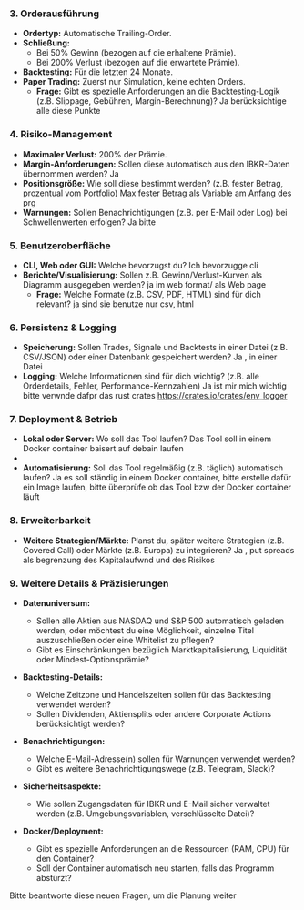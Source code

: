 ### 3. Orderausführung

- **Ordertyp:** Automatische Trailing-Order.
- **Schließung:**
  - Bei 50% Gewinn (bezogen auf die erhaltene Prämie).
  - Bei 200% Verlust (bezogen auf die erwartete Prämie).
- **Backtesting:** Für die letzten 24 Monate.
- **Paper Trading:** Zuerst nur Simulation, keine echten Orders.
  - **Frage:** Gibt es spezielle Anforderungen an die Backtesting-Logik (z.B. Slippage, Gebühren, Margin-Berechnung)? Ja berücksichtige alle diese Punkte

### 4. Risiko-Management

- **Maximaler Verlust:** 200% der Prämie.
- **Margin-Anforderungen:** Sollen diese automatisch aus den IBKR-Daten übernommen werden? Ja 
- **Positionsgröße:** Wie soll diese bestimmt werden? (z.B. fester Betrag, prozentual vom Portfolio) Max fester Betrag als Variable am Anfang des prg 
- **Warnungen:** Sollen Benachrichtigungen (z.B. per E-Mail oder Log) bei Schwellenwerten erfolgen? Ja bitte

### 5. Benutzeroberfläche
- **CLI, Web oder GUI:** Welche bevorzugst du? Ich bevorzugge cli
- **Berichte/Visualisierung:** Sollen z.B. Gewinn/Verlust-Kurven als Diagramm ausgegeben werden? ja im web format/ als Web page
  - **Frage:** Welche Formate (z.B. CSV, PDF, HTML) sind für dich relevant? ja sind sie benutze nur csv, html

### 6. Persistenz & Logging

- **Speicherung:** Sollen Trades, Signale und Backtests in einer Datei (z.B. CSV/JSON) oder einer Datenbank gespeichert werden? Ja , in  einer Datei
- **Logging:** Welche Informationen sind für dich wichtig? (z.B. alle Orderdetails, Fehler, Performance-Kennzahlen) Ja ist mir mich wichtig bitte verwnde dafpr das rust crates https://crates.io/crates/env_logger

### 7. Deployment & Betrieb
- **Lokal oder Server:** Wo soll das Tool laufen? Das Tool soll in einem Docker container baisert auf debain laufen
- 
- **Automatisierung:** Soll das Tool regelmäßig (z.B. täglich) automatisch laufen? Ja es soll ständig in einem Docker container, bitte erstelle dafür ein Image  laufen, bitte überprüfe ob das Tool bzw der Docker container läuft

### 8. Erweiterbarkeit
- **Weitere Strategien/Märkte:** Planst du, später weitere Strategien (z.B. Covered Call) oder Märkte (z.B. Europa) zu integrieren? Ja , put spreads als begrenzung des Kapitalaufwnd und des Risikos

### 9. Weitere Details & Präzisierungen

- **Datenuniversum:**  
  - Sollen alle Aktien aus NASDAQ und S&P 500 automatisch geladen werden, oder möchtest du eine Möglichkeit, einzelne Titel auszuschließen oder eine Whitelist zu pflegen?
  - Gibt es Einschränkungen bezüglich Marktkapitalisierung, Liquidität oder Mindest-Optionsprämie?

- **Backtesting-Details:**  
  - Welche Zeitzone und Handelszeiten sollen für das Backtesting verwendet werden?
  - Sollen Dividenden, Aktiensplits oder andere Corporate Actions berücksichtigt werden?

- **Benachrichtigungen:**  
  - Welche E-Mail-Adresse(n) sollen für Warnungen verwendet werden?
  - Gibt es weitere Benachrichtigungswege (z.B. Telegram, Slack)?

- **Sicherheitsaspekte:**  
  - Wie sollen Zugangsdaten für IBKR und E-Mail sicher verwaltet werden (z.B. Umgebungsvariablen, verschlüsselte Datei)?

- **Docker/Deployment:**  
  - Gibt es spezielle Anforderungen an die Ressourcen (RAM, CPU) für den Container?
  - Soll der Container automatisch neu starten, falls das Programm abstürzt?

Bitte beantworte diese neuen Fragen, um die Planung weiter



